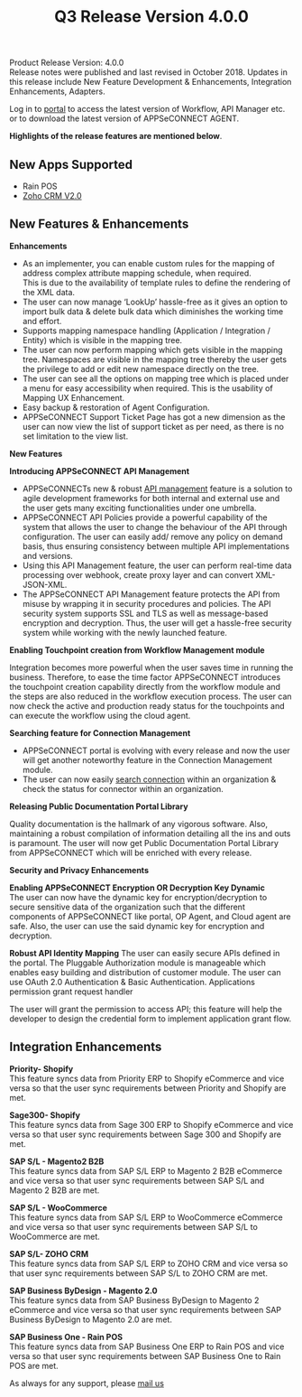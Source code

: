 ﻿---
title: "Q3 Release Version 4.0.0"
toc: true
tag: developers
category: "release-notes"
redirect_from: 
     - /release-notes/2018-Q3/support@appseconnect.com
menus: 
    2018Release:
        title: "Q3 V 4.0.0"
        weight: 2
        icon: fa fa-wpexplorer
        identifier: 2018Q3Release
---
Product Release Version: 4.0.0     
Release notes were published and last revised in October 2018. 
Updates in this release include New Feature Development & Enhancements, 
Integration Enhancements, Adapters.  

Log in to [portal](https://portal.appseconnect.com/Account/Login?ReturnUrl=%2f#!) to access the latest version of Workflow, 
API Manager etc. or to download the latest version of APPSeCONNECT AGENT.
    
**Highlights of the release features are mentioned below**.  

## New Apps Supported  

* Rain POS  
* [Zoho CRM V2.0](/connectors/zohocrmv2/)  

## New Features & Enhancements  

**Enhancements**    


* As an implementer, you can enable custom rules for the mapping of address complex attribute mapping schedule, when required.   
This is due to the availability of template rules to define the rendering of the XML data.    
* The user can now manage ‘LookUp’ hassle-free as it gives an option to import bulk data & delete bulk data which diminishes the working time and effort.    
* Supports mapping namespace handling (Application / Integration / Entity) which is visible in the mapping tree.    
* The user can now perform mapping which gets visible in the mapping tree. Namespaces are visible in the mapping tree thereby the user gets the privilege to add or edit new namespace directly on the tree.    
* The user can see all the options on mapping tree which is placed under a menu for easy accessibility when required. This is the usability of Mapping UX Enhancement.    
* Easy backup & restoration of Agent Configuration.
* APPSeCONNECT Support Ticket Page has got a new dimension as the user can now view the list of support ticket as per need, as there is no set limitation to the view list.  

**New Features**

**Introducing APPSeCONNECT API Management**

* APPSeCONNECTs new & robust [API management](/api-management/overview/) feature is a solution to agile development frameworks for both internal and external use and the user gets many exciting functionalities under one umbrella.  
* APPSeCONNECT API Policies provide a powerful capability of the system that allows the user to change the behaviour of the API through configuration. The user can easily add/ remove any policy on demand basis, thus ensuring consistency between multiple API implementations and versions.  
* Using this API Management feature, the user can perform real-time data processing over webhook, create proxy layer and can convert XML-JSON-XML.  
* The APPSeCONNECT API Management feature protects the API from misuse by wrapping it in security procedures and policies. The API security system supports SSL and TLS as well as message-based encryption and decryption. Thus, the user will get a hassle-free security system while working with the newly launched feature.  

**Enabling Touchpoint creation from Workflow Management module**

Integration becomes more powerful when the user saves time in running the business. Therefore, to ease the time factor APPSeCONNECT introduces the touchpoint creation capability directly from the workflow module and the steps are also reduced in the workflow execution process.
The user can now check the active and production ready status for the touchpoints and can execute the workflow using the cloud agent.

**Searching feature for Connection Management**

* APPSeCONNECT portal is evolving with every release and now the user will get another noteworthy feature in the Connection Management module.
* The user can now easily [search connection](/getting%20started/configurations-for-integration/#configuring-connector-while-creating-connection) within an organization & check the status for connector within an organization.

**Releasing Public Documentation Portal Library**

Quality documentation is the hallmark of any vigorous software. Also, maintaining a robust compilation of information detailing all the ins and outs is paramount. The user will now get Public Documentation Portal Library from APPSeCONNECT which will be enriched with every release.

**Security and Privacy Enhancements**
 
**Enabling APPSeCONNECT Encryption OR Decryption Key Dynamic**    
The user can now have the dynamic key for encryption/decryption to secure sensitive 
data of the organization such that the different components of APPSeCONNECT like 
portal, OP Agent, and Cloud agent are safe. Also, the user can use the said dynamic
 key for encryption and decryption.

**Robust API Identity Mapping**
The user can easily secure APIs defined in the portal. The Pluggable Authorization module is manageable which enables easy building and distribution of customer module. The user can use OAuth 2.0 Authentication & Basic Authentication.
Applications permission grant request handler

The user will grant the permission to access API; this feature will help the 
developer to design the credential form to implement application grant flow.


## Integration Enhancements

**Priority- Shopify**    
This feature syncs data from Priority ERP to Shopify eCommerce and vice versa so that the user sync requirements between Priority and Shopify are met.

**Sage300- Shopify**     
This feature syncs data from Sage 300 ERP to Shopify eCommerce and vice versa so that user sync requirements between Sage 300 and Shopify are met. 

**SAP S/L - Magento2 B2B**     
This feature syncs data from SAP S/L ERP to Magento 2 B2B eCommerce and vice versa so that user sync requirements between SAP S/L and Magento 2 B2B are met.

**SAP S/L - WooCommerce**     
This feature syncs data from SAP S/L ERP to WooCommerce eCommerce and vice versa so that user sync requirements between SAP S/L to WooCommerce are met. 

**SAP S/L- ZOHO CRM**     
This feature syncs data from SAP S/L ERP to ZOHO CRM and vice versa so that user sync requirements between SAP S/L to ZOHO CRM are met.

**SAP Business ByDesign - Magento 2.0**     
This feature syncs data from SAP Business ByDesign to Magento 2 eCommerce and vice versa so that user sync requirements between SAP Business ByDesign to Magento 2.0 are met. 

**SAP Business One - Rain POS**     
This feature syncs data from SAP Business One ERP to Rain POS and vice versa so that user sync requirements between SAP Business One to Rain POS are met. 

 As always for any support, please [mail us](support@appseconnect.com) 

